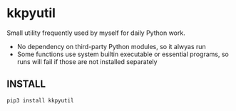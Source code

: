# kkpyutil
Small utility frequently used by myself for daily Python work.
- No dependency on third-party Python modules, so it alwyas run
- Some functions use system builtin executable or essential programs, so runs will fail if those are not installed separately

## INSTALL

```shell
pip3 install kkpyutil
```
